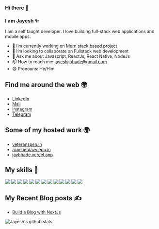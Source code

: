 ### Hi there 👋
### I am [Jayesh](https://jaybhade.vercel.app) ✨

I am a self taught developer. I love building full-stack web applications and mobile apps.

- 🔭 I’m currently working on Mern stack based project
- 👯 I’m looking to collaborate on Fullstack web development
- 💬 Ask me about Javascript, ReactJs, React Native, NodeJs
- 📫 How to reach me: [jayeshjibhade@gmail.com](mailto:jayeshjibhade@gmail.com)
- 😄 Pronouns: He/Him

## Find me around the web 🌍

- [LinkedIn](https://linkedin.com/in/jayeshbhade)
- [Mail](jayeshjibhade@gmail.com)
- [Instagram](https://www.instagram.com/jayesh.py/)
- [Telegram](https://t.me/drywings)

## Some of my hosted work 🌍

- [veteranspen.in](https://veteranspen.in)
- [aciie.ietdavv.edu.in](aciie.ietdavv.edu.in)
- [jaybhade.vercel.app](jaybhade.vercel.app)

## My skills 🚀

![](https://img.shields.io/badge/HTML5-E34F26?style=for-the-badge&logo=html5&logoColor=white)
![](https://img.shields.io/badge/CSS3-1572B6?style=for-the-badge&logo=css3&logoColor=white)
![](https://img.shields.io/badge/Markdown-000000?style=for-the-badge&logo=markdown&logoColor=white)
![](https://img.shields.io/badge/JavaScript-F7DF1E?style=for-the-badge&logo=javascript&logoColor=black)
![](https://img.shields.io/badge/TypeScript-593D88?style=for-the-badge&logo=typescript&logoColor=white)
![](https://img.shields.io/badge/Node.js-43853D?style=for-the-badge&logo=node.js&logoColor=white)
![](https://img.shields.io/badge/Express.js-404D59?style=for-the-badge)
![](https://img.shields.io/badge/React-20232A?style=for-the-badge&logo=react&logoColor=61DAFB)
![](https://img.shields.io/badge/Next.js-000000?style=for-the-badge&logo=Next.js&logoColor=white)
![](https://img.shields.io/badge/React--Native-20232A?style=for-the-badge&logo=react&logoColor=61DAFB)
![](https://img.shields.io/badge/Redux-593D88?style=for-the-badge&logo=redux&logoColor=white)
![](https://img.shields.io/badge/MongoDB-4EA94B?style=for-the-badge&logo=mongodb&logoColor=white)
![](https://img.shields.io/badge/Heroku-430098?style=for-the-badge&logo=heroku&logoColor=white)

## My Recent Blog posts ✍️

<!-- BLOG-POST-LIST:START -->
- [Build a Blog with NextJs](https://jaybhade.vercel.app/blog/build-a-blog-with-nextjs)
<!-- BLOG-POST-LIST:END -->

<!-- ## Some of my Repos 💻

[![Readme Card](https://github-readme-stats.vercel.app/api/pin/?username=Jaybhade&repo=portfolio-website)](https://github.com/Jaybhade/portfolio-website)
[![Readme Card](https://github-readme-stats.vercel.app/api/pin/?username=Jaybhade&repo=covid19Tracker)](https://github.com/Jaybhade/covid19Tracker)
[![Readme Card](https://github-readme-stats.vercel.app/api/pin/?username=Jaybhade&repo=expressjs-ecommerce-api)](https://github.com/Jaybhade/covid19Trackerexpressjs-ecommerce-api) -->

![Jayesh's github stats](https://github-readme-stats.vercel.app/api?username=jaybhade&show_icons=true)
